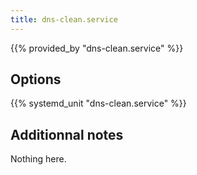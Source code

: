 ```yaml
---
title: dns-clean.service
---
```


{{% provided_by "dns-clean.service" %}}

## Options

{{% systemd_unit "dns-clean.service" %}}

## Additionnal notes

Nothing here.